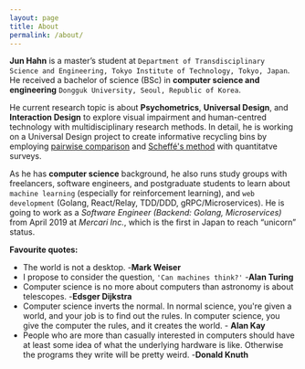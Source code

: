 ```yaml
---
layout: page
title: About
permalink: /about/
---
```


**Jun Hahn**  is a master’s student at `Department of Transdisciplinary Science and Engineering, Tokyo Institute of Technology, Tokyo, Japan`. He received a bachelor of science (BSc) in **computer science and engineering** `Dongguk University, Seoul, Republic of Korea`.  

He current research topic is about **Psychometrics**, **Universal Design**, and **Interaction Design** to explore visual impairment and human-centred technology with multidisciplinary research methods. In detail, he is working on a Universal Design project to create informative recycling bins by employing [pairwise comparison](https://en.wikipedia.org/wiki/Pairwise_comparison) and [Scheffé's method](https://en.wikipedia.org/wiki/Scheffé%27s_method) with quantitatve surveys.  

As he has **computer science** background, he also runs study groups with freelancers, software engineers, and postgraduate students to learn about `machine learning` (especially for reinforcement learning), and `web development` (Golang, React/Relay, TDD/DDD, gRPC/Microservices). He is going to work as a *Software Engineer (Backend: Golang, Microservices)* from April 2019 at *Mercari Inc.*, which is the first in Japan to reach “unicorn” status.

**Favourite quotes:**

* The world is not a desktop. -**Mark Weiser**  
* I propose to consider the question, `'Can machines think?'` -**Alan Turing**  
* Computer science is no more about computers than astronomy is about telescopes. -**Edsger Dijkstra**  
* Computer science inverts the normal. In normal science, you're given a world, and your job is to find out the rules. In computer science, you give the computer the rules, and it creates the world. - **Alan Kay**  
* People who are more than casually interested in computers should have at least some idea of what the underlying hardware is like. Otherwise the programs they write will be pretty weird. -**Donald Knuth**  